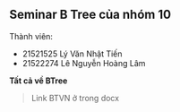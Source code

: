 ## Seminar B Tree của nhóm 10

Thành viên:
- 21521525 Lý Văn Nhật Tiến
- 21522274 Lê Nguyễn Hoàng Lâm

**Tất cả về BTree**
> Link BTVN ở trong docx